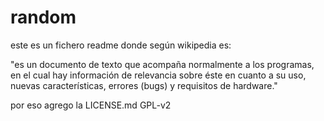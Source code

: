 # random
este es un fichero readme donde según wikipedia es:

"es un documento de texto que acompaña normalmente
a los programas, en el cual hay información de
relevancia sobre éste en cuanto a su uso, nuevas
características, errores (bugs) y requisitos de
hardware."


por eso agrego la LICENSE.md GPL-v2
